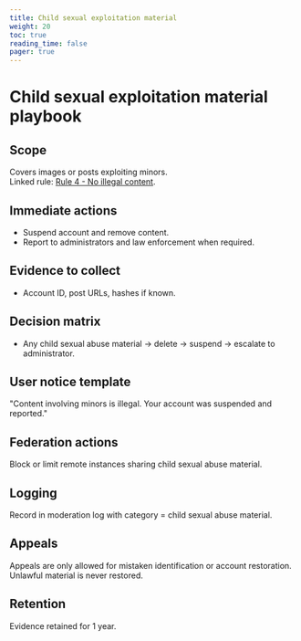 ```yaml
---
title: Child sexual exploitation material
weight: 20
toc: true
reading_time: false
pager: true
---
```


# Child sexual exploitation material playbook

## Scope
Covers images or posts exploiting minors.  
Linked rule: [Rule 4 - No illegal content](/docs/policies/rules/04_no-illegal-content/).

## Immediate actions
- Suspend account and remove content.
- Report to administrators and law enforcement when required.

## Evidence to collect
- Account ID, post URLs, hashes if known.

## Decision matrix
- Any child sexual abuse material → delete → suspend → escalate to administrator.

## User notice template
"Content involving minors is illegal. Your account was suspended and reported."

## Federation actions
Block or limit remote instances sharing child sexual abuse material.

## Logging
Record in moderation log with category = child sexual abuse material.

## Appeals
Appeals are only allowed for mistaken identification or account restoration. Unlawful material is never restored.

## Retention
Evidence retained for 1 year.

